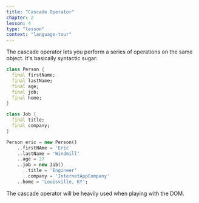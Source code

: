 ```yaml
---
title: "Cascade Operator"
chapter: 2
lesson: 4
type: "lesson"
context: "language-tour"
---
```


The cascade operator lets you perform a series of operations on the same object. It's basically syntactic sugar:

```dart
class Person {
  final firstName;
  final lastName;
  final age;
  final job;
  final home;
}

class Job {
  final title;
  final company;
}

Person eric = new Person()
    ..firstNAme = 'Eric'
    ..lastName = 'Windmill'
    ..age = 27
    ..job = new Job()
      ..title = 'Engineer'
      ..company = 'InternetAppCompany'
    ..home = 'Louisville, KY';
```

The cascade operator will be heavily used when playing with the DOM.



